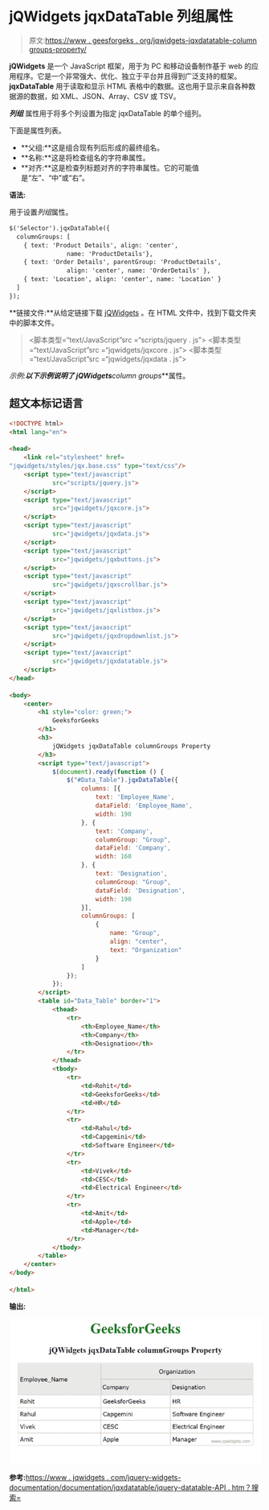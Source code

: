 # jQWidgets jqxDataTable 列组属性

> 原文:[https://www . geesforgeks . org/jqwidgets-jqxdatatable-column groups-property/](https://www.geeksforgeeks.org/jqwidgets-jqxdatatable-columngroups-property/)

**jQWidgets** 是一个 JavaScript 框架，用于为 PC 和移动设备制作基于 web 的应用程序。它是一个非常强大、优化、独立于平台并且得到广泛支持的框架。 **jqxDataTable** 用于读取和显示 HTML 表格中的数据。这也用于显示来自各种数据源的数据，如 XML、JSON、Array、CSV 或 TSV。

***列组*** 属性用于将多个列设置为指定 jqxDataTable 的单个组列。

下面是属性列表。

*   **父组:**这是组合现有列后形成的最终组名。
*   **名称:**这是将检查组名的字符串属性。
*   **对齐:**这是检查列标题对齐的字符串属性。它的可能值是“左”、“中”或“右”。

**语法:**

用于设置*列组*属性。

```html
$('Selector').jqxDataTable({
  columnGroups: [
    { text: 'Product Details', align: 'center', 
                name: 'ProductDetails'},
    { text: 'Order Details', parentGroup: 'ProductDetails', 
                align: 'center', name: 'OrderDetails' },
    { text: 'Location', align: 'center', name: 'Location' }
  ]
});
```

**链接文件:**从给定链接下载 [jQWidgets](https://www.jqwidgets.com/download/) 。在 HTML 文件中，找到下载文件夹中的脚本文件。

> <link rel="”stylesheet”" href="”jqwidgets/styles/jqx.base.css”" type="”text/css”">
> <脚本类型=“text/JavaScript”src =“scripts/jquery . js”></script>
> <脚本类型=“text/JavaScript”src =“jqwidgets/jqxcore . js”></script>
> <脚本类型=“text/JavaScript”src =“jqwidgets/jqxdata . js”>

**示例:**以下示例说明了 jQWidgets***column groups***属性。

## 超文本标记语言

```html
<!DOCTYPE html>
<html lang="en">

<head>
    <link rel="stylesheet" href=
"jqwidgets/styles/jqx.base.css" type="text/css"/>
    <script type="text/javascript" 
            src="scripts/jquery.js">
    </script>
    <script type="text/javascript" 
            src="jqwidgets/jqxcore.js">
    </script>
    <script type="text/javascript" 
            src="jqwidgets/jqxdata.js">
    </script>
    <script type="text/javascript" 
            src="jqwidgets/jqxbuttons.js">
    </script>
    <script type="text/javascript" 
            src="jqwidgets/jqxscrollbar.js">
    </script>
    <script type="text/javascript" 
            src="jqwidgets/jqxlistbox.js">
    </script>
    <script type="text/javascript" 
            src="jqwidgets/jqxdropdownlist.js">
    </script>
    <script type="text/javascript" 
            src="jqwidgets/jqxdatatable.js">
    </script>
</head>

<body>
    <center>
        <h1 style="color: green;">
            GeeksforGeeks
        </h1>
        <h3>
            jQWidgets jqxDataTable columnGroups Property
        </h3>
        <script type="text/javascript">
            $(document).ready(function () {
                $("#Data_Table").jqxDataTable({
                    columns: [{
                        text: 'Employee_Name',
                        dataField: 'Employee_Name',
                        width: 190
                    }, {
                        text: 'Company',
                        columnGroup: "Group",
                        dataField: 'Company',
                        width: 160
                    }, {
                        text: 'Designation',
                        columnGroup: "Group",
                        dataField: 'Designation',
                        width: 190
                    }],
                    columnGroups: [
                        {
                            name: "Group",
                            align: "center",
                            text: "Organization"
                        }
                    ]
                });
            });
        </script>
        <table id="Data_Table" border="1">
            <thead>
                <tr>
                    <th>Employee_Name</th>
                    <th>Company</th>
                    <th>Designation</th>
                </tr>
            </thead>
            <tbody>
                <tr>
                    <td>Rohit</td>
                    <td>GeeksforGeeks</td>
                    <td>HR</td>
                </tr>
                <tr>
                    <td>Rahul</td>
                    <td>Capgemini</td>
                    <td>Software Engineer</td>
                </tr>
                <tr>
                    <td>Vivek</td>
                    <td>CESC</td>
                    <td>Electrical Engineer</td>
                </tr>
                <tr>
                    <td>Amit</td>
                    <td>Apple</td>
                    <td>Manager</td>
                </tr>
            </tbody>
        </table>
    </center>
</body>

</html>
```

**输出:**

![](img/72678c1c454330a9c9b02d323ea30611.png)

**参考:**[https://www . jqwidgets . com/jquery-widgets-documentation/documentation/jqxdatatable/jquery-datatable-API . htm？搜索=](https://www.jqwidgets.com/jquery-widgets-documentation/documentation/jqxdatatable/jquery-datatable-api.htm?search=)